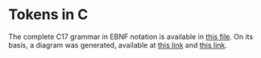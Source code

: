 # Tokens in C

The complete C17 grammar in EBNF notation is available in [this file](c17.ebnf). On its basis, a diagram was generated, available at [this link](https://agh-c2py.github.io/c2py/) and [this link](https://dundalek.com/grammkit/#https://agh-c2py.github.io/c2py/c17.ebnf).
